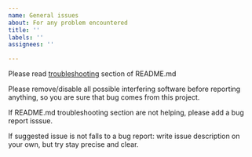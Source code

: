 ```yaml
---
name: General issues
about: For any problem encountered
title: ''
labels: ''
assignees: ''

---
```


Please read [troubleshooting](https://github.com/megai2/d912pxy#troubleshooting) section of README.md

Please remove/disable all possible interfering software before reporting anything, so you are sure that bug comes from this project.

If README.md troubleshooting section are not helping, please add a bug report isssue.

If suggested issue is not falls to a bug report: write issue description on your own, but try stay precise and clear.
